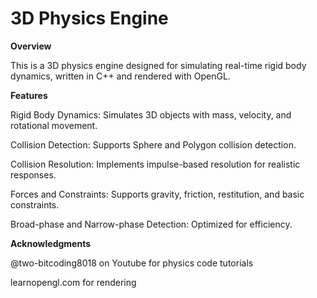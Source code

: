 # 3D Physics Engine 

**Overview**

This is a 3D physics engine designed for simulating real-time rigid body dynamics, written in C++ and rendered with OpenGL. 

**Features**

Rigid Body Dynamics: Simulates 3D objects with mass, velocity, and rotational movement.

Collision Detection: Supports Sphere and Polygon collision detection.

Collision Resolution: Implements impulse-based resolution for realistic responses.

Forces and Constraints: Supports gravity, friction, restitution, and basic constraints.

Broad-phase and Narrow-phase Detection: Optimized for efficiency.

**Acknowledgments**

@two-bitcoding8018 on Youtube for physics code tutorials

learnopengl.com for rendering
